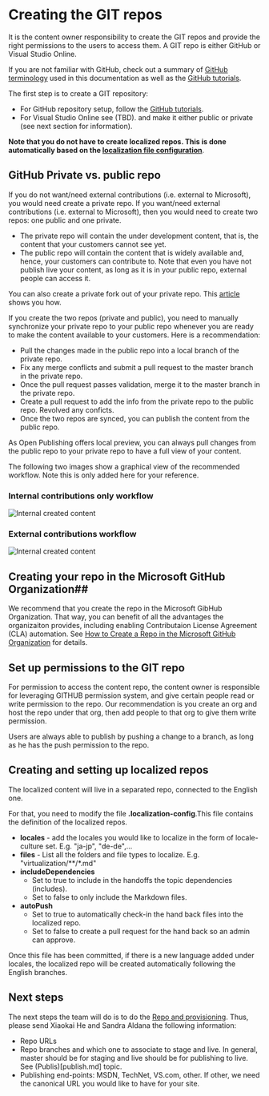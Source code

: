 # Creating the GIT repos #
It is the content owner responsibility to create the  GIT repos and provide the right permissions to the users to access them. 
A GIT repo is either GitHub or Visual Studio Online.

If you are not familiar with GitHub, check out a summary of [GitHub terminology](GitHub-terminology.md) used in this documentation as well as the [GitHub tutorials](https://github.com/).

The first step is to create a GIT repository:
- For GitHub repository setup, follow the [GitHub tutorials](https://help.github.com/articles/set-up-git/). 
- For Visual Studio Online see (TBD).
 and make it either public or private (see next section for information).

**Note that you do not have to create localized repos. This is done automatically based on the [localization file configuration](repo-creation.md)**.

## GitHub Private vs. public repo ##

If you do not want/need external contributions (i.e. external to Microsoft), you would need create a private repo.
If you want/need external contributions (i.e. external to Microsoft), then you would need to create two repos: one public and one private.

- The private repo will contain the under development content, that is, the content that your customers cannot see yet. 
- The public repo will contain the content that is widely available and, hence, your customers can contribute to. Note that even you have not publish live your content, as long as it is in your public repo, external people can access it. 

You can also create a private fork out of your private repo. This [article](https://opensourcehub.microsoft.com/articles/github-create-private-fork-of-public-repo) shows you how. 

If you create the two repos (private and public), you need to manually synchronize your private repo to your public repo whenever you are ready to make the content available to your customers. Here is a recommendation:  

- Pull the changes made in the public repo into a local branch of the private repo. 
- Fix any merge conflicts and submit a pull request to the master branch in the private repo. 
- Once the pull request passes validation, merge it to the master branch in the private repo. 
- Create a pull request to add the info from the private repo to the public repo. Revolved any conficts.
- Once the two repos are synced, you can publish the content from the public repo.
 
As Open Publishing offers local preview, you can always pull changes from the public repo to your private repo to have a full view of your content. 

The following two images show a graphical view of the recommended workflow. Note this is only added here for your reference.

### Internal contributions only workflow ###
![Internal created content](../images/GitHub_InternalWorkflow.png)

### External contributions workflow ### 
![Internal created content](../images/GitHub_ExternalWorkflow.png)

## Creating your repo in the Microsoft GitHub Organization##
We recommend that you create the repo in the Microsoft GibHub Organization. That way, you can benefit of all the advantages the organizaiton provides, including enabling Contributaion License Agreement (CLA) automation. See [How to Create a Repo in the Microsoft GitHub Organization](https://opensourcehub.microsoft.com/articles/how-to-create-new-repo-in-microsoft-github-org-self-service) for details.

## Set up permissions to the GIT repo
For permission to access the content repo, the content owner is responsible for leveraging GITHUB permission system, and give certain people read or write permission to the repo. Our recommendation is you create an org and host the repo under that org, then add people to that org to give them write permission.

Users are always able to publish by pushing a change to a branch, as long as he has the push permission to the repo.

## Creating and setting up localized repos ##
The localized content will live in a separated repo, connected to the English one. 

For that, you need to modify the file **.localization-config**.This file contains the definition of the localized repos.
 
- **locales** - add the locales you would like to localize in the form of locale-culture set. E.g. "ja-jp", "de-de",...
- **files** - List all the folders and file types to localize. E.g. "virtualization/**/*.md"
- **includeDependencies**
	- Set to true to include in the handoffs the topic dependencies (includes). 
	- Set to false to only include the Markdown files.
- **autoPush**
	- Set to true to automatically check-in the hand back files into the localized repo.
	- Set to false to create a pull request for the hand back so an admin can approve.

Once this file has been committed, if there is a new language added under locales, the localized repo will be created automatically following the English branches.

## Next steps ##
The next steps the team will do is to do the [Repo and provisioning](repo-provision.md). Thus, please send Xiaokai He and Sandra Aldana the following information:

- Repo URLs
- Repo branches and which one to associate to stage and live. In general, master should be for staging and live should be for publishing to live. See (Publis)[publish.md] topic. 
- Publishing end-points: MSDN, TechNet, VS.com, other. If other, we need the canonical URL you would like to have for your site.
